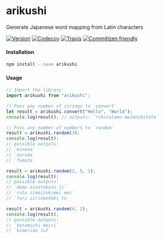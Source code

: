 # arikushi

Generate Japanese word mapping from Latin characters

[![Version](https://img.shields.io/npm/v/arikushi.svg)](https://www.npmjs.com/package/arikushi)
[![Codecov](https://img.shields.io/codecov/c/github/serkansokmen/arikushi.svg)](https://codecov.io/github/serkansokmen/arikushi)
[![Travis](https://img.shields.io/travis/serkansokmen/arikushi.svg?style=flat-square)](https://travis-ci.org/serkansokmen/arikushi)
[![Commitizen friendly](https://img.shields.io/badge/commitizen-friendly-brightgreen.svg)](http://commitizen.github.io/cz-cli/)

#### Installation

```bash
npm install --save arikushi
```

#### Usage

```typescript
// Import the library
import arikushi from "arikushi";

// Pass any number of strings to `convert`
let result = arikushi.convert("Hello", "World");
console.log(result); // outputs: `rikutatamo meimoshitate`

// Pass any number of numbers to `random`
result = arikushi.random(3);
console.log(result);
// possible outputs:
// `kinana`
// `zuruke`
// `fumota`

result = arikushi.random(2, 5, 1);
console.log(result);
// possible outputs:
// `domo kinotokato ji`
// `rutu zimeizukimei mei`
// `furi zirinmedoki tu`

result = arikushi.random(4, 2);
console.log(result);
// possible outputs:
// `ketomichi meiri`
// `kimerido luf
```
